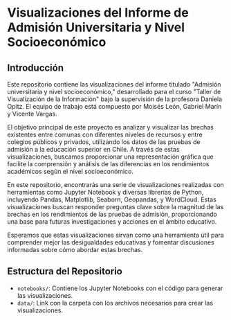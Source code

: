 # Visualizaciones del Informe de Admisión Universitaria y Nivel Socioeconómico

## Introducción

Este repositorio contiene las visualizaciones del informe titulado "Admisión universitaria y nivel socioeconómico," desarrollado para el curso "Taller de Visualización de la Información" bajo la supervisión de la profesora Daniela Opitz. El equipo de trabajo está compuesto por Moisés León, Gabriel Marín y Vicente Vargas.

El objetivo principal de este proyecto es analizar y visualizar las brechas existentes entre comunas con diferentes niveles de recursos y entre colegios públicos y privados, utilizando los datos de las pruebas de admisión a la educación superior en Chile. A través de estas visualizaciones, buscamos proporcionar una representación gráfica que facilite la comprensión y análisis de las diferencias en los rendimientos académicos según el nivel socioeconómico.

En este repositorio, encontrarás una serie de visualizaciones realizadas con herramientas como Jupyter Notebook y diversas librerías de Python, incluyendo Pandas, Matplotlib, Seaborn, Geopandas, y WordCloud. Estas visualizaciones buscan responder preguntas clave sobre la magnitud de las brechas en los rendimientos de las pruebas de admisión, proporcionando una base para futuras investigaciones y acciones en el ámbito educativo.

Esperamos que estas visualizaciones sirvan como una herramienta útil para comprender mejor las desigualdades educativas y fomentar discusiones informadas sobre cómo abordar estas brechas.

## Estructura del Repositorio

- `notebooks/`: Contiene los Jupyter Notebooks con el código para generar las visualizaciones.
- `data/`: Link con la carpeta con los archivos necesarios para crear las visualizaciones.
